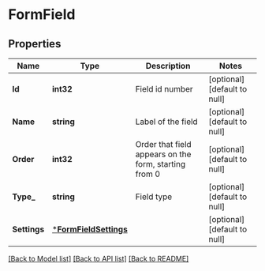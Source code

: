 # FormField

## Properties
Name | Type | Description | Notes
------------ | ------------- | ------------- | -------------
**Id** | **int32** | Field id number | [optional] [default to null]
**Name** | **string** | Label of the field | [optional] [default to null]
**Order** | **int32** | Order that field appears on the form, starting from 0 | [optional] [default to null]
**Type_** | **string** | Field type | [optional] [default to null]
**Settings** | [***FormFieldSettings**](FormField_settings.md) |  | [optional] [default to null]

[[Back to Model list]](../README.md#documentation-for-models) [[Back to API list]](../README.md#documentation-for-api-endpoints) [[Back to README]](../README.md)

